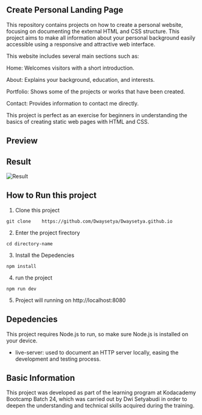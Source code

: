 ## Create Personal Landing Page

This repository contains projects on how to create a personal website, focusing on documenting the external HTML and CSS structure. This project aims to make all information about your personal background easily accessible using a responsive and attractive web interface.

This website includes several main sections such as:

Home: Welcomes visitors with a short introduction.

About: Explains your background, education, and interests.

Portfolio: Shows some of the projects or works that have been created.

Contact: Provides information to contact me directly.

This project is perfect as an exercise for beginners in understanding the basics of creating static web pages with HTML and CSS.

## Preview

## Result

![Result](./src/image/ss.pngpng)

## How to Run this project

1. Clone this project

```
git clone    https://github.com/Dwaysetya/Dwaysetya.github.io
```

2. Enter the project firectory

```
cd directory-name
```

3. Install the Depedencies

```
npm install
```

4. run the project

```
npm run dev
```

5. Project will running on http://localhost:8080

## Depedencies

This project requires Node.js to run, so make sure Node.js is installed on your device.

- live-server: used to document an HTTP server locally, easing the development and testing process.

## Basic Information

This project was developed as part of the learning program at Kodacademy Bootcamp Batch 24, which was carried out by Dwi Setyabudi in order to deepen the understanding and technical skills acquired during the training.
